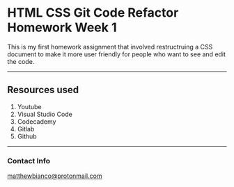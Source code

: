 # HTML CSS Git Code Refactor Homework Week 1

This is my first homework assignment that involved restructruing a CSS document to make it more 
user friendly for people who want to see and edit the code.

---

## Resources used

1. Youtube
2. Visual Studio Code
3. Codecademy
4. Gitlab
5. Github

---

### Contact Info

matthewbianco@protonmail.com
